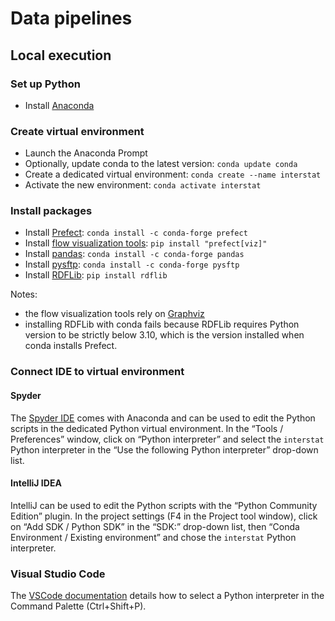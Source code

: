 # Data pipelines


## Local execution

### Set up Python

 - Install [Anaconda](https://docs.anaconda.com/anaconda/install/)

### Create virtual environment

 - Launch the Anaconda Prompt
 - Optionally, update conda to the latest version: `conda update conda`
 - Create a dedicated virtual environment: `conda create --name interstat`
 - Activate the new environment: `conda activate interstat`

### Install packages

 - Install [Prefect](https://docs.prefect.io/core/getting_started/install.html): `conda install -c conda-forge prefect`
 - Install [flow visualization tools](https://docs.prefect.io/core/advanced_tutorials/visualization.html): `pip install "prefect[viz]"`
 - Install [pandas](https://pandas.pydata.org/docs/getting_started/install.html): `conda install -c conda-forge pandas`
 - Install [pysftp](https://pypi.org/project/pysftp/): `conda install -c conda-forge pysftp`
 - Install [RDFLib](https://rdflib.readthedocs.io/en/stable/): `pip install rdflib`

Notes:
 - the flow visualization tools rely on [Graphviz](https://graphviz.org/)
 - installing RDFLib with conda fails because RDFLib requires Python version to be strictly below 3.10, which is the version installed when conda installs Prefect.

### Connect IDE to virtual environment

#### Spyder

The [Spyder IDE](https://www.spyder-ide.org/) comes with Anaconda and can be used to edit the Python scripts in the dedicated Python virtual environment. In the “Tools / Preferences” window, click on “Python interpreter” and select the `interstat` Python interpreter in the “Use the following Python interpreter” drop-down list.

#### IntelliJ IDEA

IntelliJ can be used to edit the Python scripts with the “Python Community Edition” plugin. In the project settings (F4 in the Project tool window), click on “Add SDK / Python SDK” in the “SDK:” drop-down list, then “Conda Environment / Existing environment” and chose the `interstat` Python interpreter.

### Visual Studio Code

The [VSCode documentation](https://code.visualstudio.com/docs/python/environments) details how to select a Python interpreter in the Command Palette (Ctrl+Shift+P). 